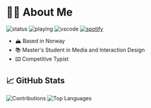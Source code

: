 # 👨‍💻 About Me

![status](https://api.statusbadges.me/badge/status/142401940989542401?simple=true)
![playing](https://api.statusbadges.me/badge/playing/142401940989542401)
![vscode](https://api.statusbadges.me/badge/vscode/142401940989542401)
[![spotify](https://api.statusbadges.me/badge/spotify/142401940989542401)](https://api.statusbadges.me/openspotify/142401940989542401)

* 🏔️ Based in Norway
* 📚 Master's Student in Media and Interaction Design
* ⌨️ Competitive Typist

## 📈 GitHub Stats
![Contributions](https://read-github-stats.vercel.app/api?username=daniel598&show_icons=true&custom_title=Contributions)
![Top Languages](https://read-github-stats.vercel.app/api/top-langs/?username=daniel598&card_width=495&langs_count=6)
